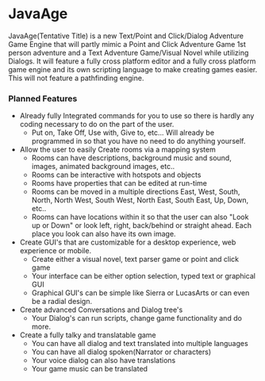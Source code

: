 # JavaAge
JavaAge(Tentative Title) is a new Text/Point and Click/Dialog Adventure Game Engine that will partly mimic a Point and Click Adventure Game 1st person adventure and a Text Adventure Game/Visual Novel while utilizing Dialogs. It will feature a fully cross platform editor and a fully cross platform game engine and its own scripting language to make creating games easier. This will not feature a pathfinding engine.

### Planned Features
* Already fully Integrated commands for you to use so there is hardly any coding necessary to do on the part of the user.
   * Put on, Take Off, Use with, Give to, etc... Will already be programmed in so that you have no need to do anything yourself.
* Allow the user to easily Create rooms via a mapping system
   * Rooms can have descriptions, background music and sound, images, animated background images, etc..
   * Rooms can be interactive with hotspots and objects
   * Rooms have properties that can be edited at run-time
   * Rooms can be moved in a multiple directions East, West, South, North, North West, South West, North East, South East, Up, Down, etc..
   * Rooms can have locations within it so that the user can also "Look up or Down" or look left, right, back/behind or straight ahead. Each place you look can also have its own image.
* Create GUI's that are customizable for a desktop experience, web experience or mobile. 
    * Create either a visual novel, text parser game or point and click game
    * Your interface can be either option selection, typed text or graphical GUI
    * Graphical GUI's can be simple like Sierra or LucasArts or can even be a radial design.
* Create advanced Conversations and Dialog tree's
    * Your Dialog's can run scripts, change game functionality and do more.
* Create a fully talky and translatable game
    * You can have all dialog and text translated into multiple languages
    * You can have all dialog spoken(Narrator or characters)
    * Your voice dialog can also have translations
    * Your game music can be translated
   
